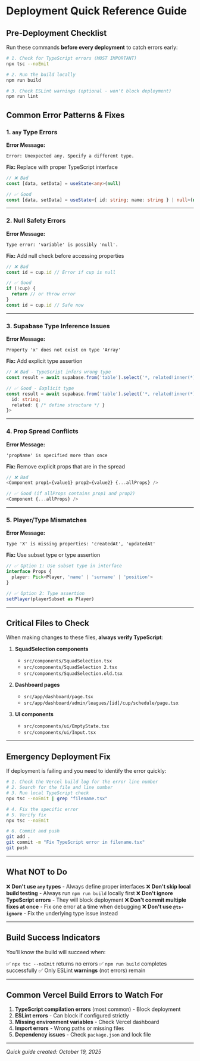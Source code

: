 # Deployment Quick Reference Guide

## Pre-Deployment Checklist

Run these commands **before every deployment** to catch errors early:

```bash
# 1. Check for TypeScript errors (MOST IMPORTANT)
npx tsc --noEmit

# 2. Run the build locally
npm run build

# 3. Check ESLint warnings (optional - won't block deployment)
npm run lint
```

## Common Error Patterns & Fixes

### 1. `any` Type Errors

**Error Message:**
```
Error: Unexpected any. Specify a different type.
```

**Fix:** Replace with proper TypeScript interface
```typescript
// ❌ Bad
const [data, setData] = useState<any>(null)

// ✅ Good
const [data, setData] = useState<{ id: string; name: string } | null>(null)
```

---

### 2. Null Safety Errors

**Error Message:**
```
Type error: 'variable' is possibly 'null'.
```

**Fix:** Add null check before accessing properties
```typescript
// ❌ Bad
const id = cup.id // Error if cup is null

// ✅ Good
if (!cup) {
  return // or throw error
}
const id = cup.id // Safe now
```

---

### 3. Supabase Type Inference Issues

**Error Message:**
```
Property 'x' does not exist on type 'Array'
```

**Fix:** Add explicit type assertion
```typescript
// ❌ Bad - TypeScript infers wrong type
const result = await supabase.from('table').select('*, related!inner(*)')

// ✅ Good - Explicit type
const result = await supabase.from('table').select('*, related!inner(*)') as Array<{
  id: string;
  related: { /* define structure */ }
}>
```

---

### 4. Prop Spread Conflicts

**Error Message:**
```
'propName' is specified more than once
```

**Fix:** Remove explicit props that are in the spread
```typescript
// ❌ Bad
<Component prop1={value1} prop2={value2} {...allProps} />

// ✅ Good (if allProps contains prop1 and prop2)
<Component {...allProps} />
```

---

### 5. Player/Type Mismatches

**Error Message:**
```
Type 'X' is missing properties: 'createdAt', 'updatedAt'
```

**Fix:** Use subset type or type assertion
```typescript
// ✅ Option 1: Use subset type in interface
interface Props {
  player: Pick<Player, 'name' | 'surname' | 'position'>
}

// ✅ Option 2: Type assertion
setPlayer(playerSubset as Player)
```

---

## Critical Files to Check

When making changes to these files, **always verify TypeScript**:

1. **SquadSelection components**
   - `src/components/SquadSelection.tsx`
   - `src/components/SquadSelection 2.tsx`
   - `src/components/SquadSelection.old.tsx`

2. **Dashboard pages**
   - `src/app/dashboard/page.tsx`
   - `src/app/dashboard/admin/leagues/[id]/cup/schedule/page.tsx`

3. **UI components**
   - `src/components/ui/EmptyState.tsx`
   - `src/components/ui/Input.tsx`

---

## Emergency Deployment Fix

If deployment is failing and you need to identify the error quickly:

```bash
# 1. Check the Vercel build log for the error line number
# 2. Search for the file and line number
# 3. Run local TypeScript check
npx tsc --noEmit | grep "filename.tsx"

# 4. Fix the specific error
# 5. Verify fix
npx tsc --noEmit

# 6. Commit and push
git add .
git commit -m "Fix TypeScript error in filename.tsx"
git push
```

---

## What NOT to Do

❌ **Don't use `any` types** - Always define proper interfaces
❌ **Don't skip local build testing** - Always run `npm run build` locally first
❌ **Don't ignore TypeScript errors** - They will block deployment
❌ **Don't commit multiple fixes at once** - Fix one error at a time when debugging
❌ **Don't use `@ts-ignore`** - Fix the underlying type issue instead

---

## Build Success Indicators

You'll know the build will succeed when:

✅ `npx tsc --noEmit` returns no errors
✅ `npm run build` completes successfully
✅ Only ESLint **warnings** (not errors) remain

---

## Common Vercel Build Errors to Watch For

1. **TypeScript compilation errors** (most common) - Block deployment
2. **ESLint errors** - Can block if configured strictly
3. **Missing environment variables** - Check Vercel dashboard
4. **Import errors** - Wrong paths or missing files
5. **Dependency issues** - Check `package.json` and lock file

---

*Quick guide created: October 19, 2025*
